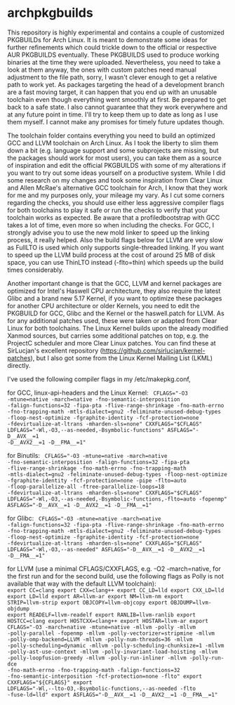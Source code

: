 # archpkgbuilds
This repository is highly experimental and contains a couple of customized PKGBUILDs for Arch Linux. It is meant to demonstrate some ideas for further refinements which could trickle down to the official or respective AUR PKGBUILDS eventually. These PKGBUILDS used to produce working binaries at the time they were uploaded. Nevertheless, you need to take a look at them anyway, the ones with custom patches need manual adjustment to the file path, sorry, I wasn't clever enough to get a relative path to work yet. As packages targeting the head of a development branch are a fast moving target, it can happen that you end up with an unusable toolchain even though everything went smoothly at first. Be prepared to get back to a safe state. I also cannot guarantee that they work everywhere and at any future point in time. I'll try to keep them up to date as long as I use them myself. I cannot make any promises for timely future updates though.

The toolchain folder contains everything you need to build an optimized GCC and LLVM toolchain on Arch Linux. As I took the liberty to slim them down a bit (e.g. language support and some subprojects are missing, but the packages should work for most users), you can take them as a source of inspiration and edit the official PKGBUILDS with some of my alterations if you want to try out some ideas yourself on a productive system. While I did some research on my changes and took some inspiration from Clear Linux and Allen McRae's alternative GCC toolchain for Arch, I know that they work for me and my purposes only, your mileage my vary. As I cut some corners regarding the checks, you should use either less aggressive compiler flags for both toolchains to play it safe or run the checks to verify that your toolchain works as expected. Be aware that a profiledbootstrap with GCC takes a lot of time, even more so when including the checks. For GCC, I strongly advise you to use the new mold linker to speed up the linking process, it really helped. Also the build flags below for LLVM are very slow as FullLTO is used which only supports single-threaded linking. If you want to speed up the LLVM build process at the cost of around 25 MB of disk space, you can use ThinLTO instead (-flto=thin) which speeds up the build times considerably.

Another important change is that the GCC, LLVM and kernel packages are optimized for Intel's Haswell CPU architecture, they also require the latest Glibc and a brand new 5.17 Kernel, if you want to optimize these packages for another CPU architecture or older Kernels, you need to edit the PKGBUILD for GCC, Glibc and the Kernel or the haswell.patch for LLVM. As for any additional patches used, these were taken or adapted from Clear Linux for both toolchains. The Linux Kernel builds upon the already modified Xanmod sources, but carries some additional patches on top, e.g. the ProjectC scheduler and more Clear Linux patches. You can find these at SirLucjan's excellent repository (https://github.com/sirlucjan/kernel-patches), but I also got some from the Linux Kernel Mailing List (LKML) directly. 

I've used the following compiler flags in my /etc/makepkg.conf,

for GCC, linux-api-headers and the Linux Kernel:
<CODE>
CFLAGS="-O3 -mtune=native -march=native -fno-semantic-interposition -falign-functions=32 -fipa-pta -flive-range-shrinkage -fno-math-errno -fno-trapping-math -mtls-dialect=gnu2 -feliminate-unused-debug-types -floop-nest-optimize -fgraphite-identity -fcf-protection=none -fdevirtualize-at-ltrans -mharden-sls=none"
CXXFLAGS="$CFLAGS"
LDFLAGS="-Wl,-O3,--as-needed,-Bsymbolic-functions"
ASFLAGS="-D__AVX__=1 -D__AVX2__=1 -D__FMA__=1"
</CODE>

for Binutils:
<CODE>
CFLAGS="-O3 -mtune=native -march=native -fno-semantic-interposition -falign-functions=32 -fipa-pta -flive-range-shrinkage -fno-math-errno -fno-trapping-math -mtls-dialect=gnu2 -feliminate-unused-debug-types -floop-nest-optimize -fgraphite-identity -fcf-protection=none -pipe -flto=auto -floop-parallelize-all -ftree-parallelize-loops=18 -fdevirtualize-at-ltrans -mharden-sls=none"
CXXFLAGS="$CFLAGS"
LDFLAGS="-Wl,-O3,--as-needed,-Bsymbolic-functions,-flto=auto -fopenmp"
ASFLAGS="-D__AVX__=1 -D__AVX2__=1 -D__FMA__=1"
</CODE>

for Glibc:
<CODE>
CFLAGS="-O3 -mtune=native -march=native -falign-functions=32 -fipa-pta -flive-range-shrinkage -fno-math-errno -fno-trapping-math -mtls-dialect=gnu2 -feliminate-unused-debug-types -floop-nest-optimize -fgraphite-identity -fcf-protection=none -fdevirtualize-at-ltrans -mharden-sls=none"
CXXFLAGS="$CFLAGS"
LDFLAGS="-Wl,-O3,--as-needed"
ASFLAGS="-D__AVX__=1 -D__AVX2__=1 -D__FMA__=1"
</CODE>

for LLVM (use a minimal CFLAGS/CXXFLAGS, e.g. -O2 -march=native, for the first run and for the second build, use the following flags as Polly is not available that way with the default LLVM toolchain):
<CODE>
export CC=clang
export CXX=clang++
export CC_LD=lld
export CXX_LD=lld
export LD=lld
export AR=llvm-ar
export NM=llvm-nm
export STRIP=llvm-strip
export OBJCOPY=llvm-objcopy
export OBJDUMP=llvm-objdump
export READELF=llvm-readelf
export RANLIB=llvm-ranlib
export HOSTCC=clang
export HOSTCXX=clang++
export HOSTAR=llvm-ar
export CFLAGS="-O3 -march=native -mtune=native -mllvm -polly -mllvm -polly-parallel -fopenmp -mllvm -polly-vectorizer=stripmine -mllvm -polly-omp-backend=LLVM -mllvm -polly-num-threads=36 -mllvm -polly-scheduling=dynamic -mllvm -polly-scheduling-chunksize=1 -mllvm -polly-ast-use-context -mllvm -polly-invariant-load-hoisting -mllvm -polly-loopfusion-greedy -mllvm -polly-run-inliner -mllvm -polly-run-dce -fno-math-errno -fno-trapping-math -falign-functions=32 -fno-semantic-interposition -fcf-protection=none -flto"
export CXXFLAGS="${CFLAGS}"
export LDFLAGS="-Wl,--lto-O3,-Bsymbolic-functions,--as-needed -flto -fuse-ld=lld"
export ASFLAGS="-D__AVX__=1 -D__AVX2__=1 -D__FMA__=1"
</CODE>

